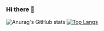 ### Hi there 👋

<!--
**tanphongtr/tanphongtr** is a ✨ _special_ ✨ repository because its `README.md` (this file) appears on your GitHub profile.

Here are some ideas to get you started:

- 🔭 I’m currently working on ...
- 🌱 I’m currently learning ...
- 👯 I’m looking to collaborate on ...
- 🤔 I’m looking for help with ...
- 💬 Ask me about ...
- 📫 How to reach me: ...
- 😄 Pronouns: ...
- ⚡ Fun fact: ...
-->

![Anurag's GitHub stats](https://github-readme-stats.vercel.app/api?username=tanphongtr&show_icons=true&theme=radical)
[![Top Langs](https://github-readme-stats.vercel.app/api/top-langs/?username=tanphongtr&layout=compact&hide=html,typescript)](https://github.com/tanphongtr/)
